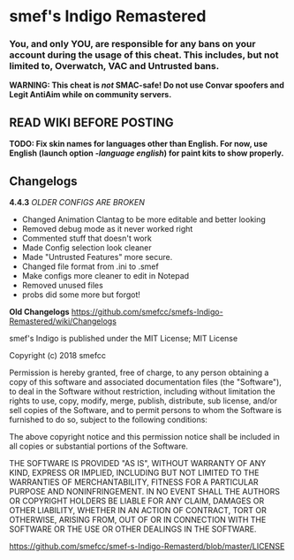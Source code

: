 # smef's Indigo Remastered

### You, and only YOU, are responsible for any bans on your account during the usage of this cheat. This includes, but not limited to, Overwatch, VAC and Untrusted bans.

**WARNING: This cheat is _not_ SMAC-safe! Do not use Convar spoofers and Legit AntiAim while on community servers.**

## READ WIKI BEFORE POSTING

**TODO: Fix skin names for languages other than English. For now, use English (launch option _-language english_) for paint kits to show properly.**
## Changelogs

**4.4.3**
*OLDER CONFIGS ARE BROKEN*
+ Changed Animation Clantag to be more editable and better looking
+ Removed debug mode as it never worked right
+ Commented stuff that doesn't work
+ Made Config selection look cleaner
+ Made "Untrusted Features" more secure.
+ Changed file format from .ini to .smef
+ Make configs more cleaner to edit in Notepad
+ Removed unused files
+ probs did some more but forgot!

**Old Changelogs**
https://github.com/smefcc/smefs-Indigo-Remastered/wiki/Changelogs

smef's Indigo is published under the MIT License;
MIT License

Copyright (c) 2018 smefcc

Permission is hereby granted, free of charge, to any person obtaining a copy
of this software and associated documentation files (the "Software"), to deal
in the Software without restriction, including without limitation the rights
to use, copy, modify, merge, publish, distribute, sub license, and/or sell
copies of the Software, and to permit persons to whom the Software is
furnished to do so, subject to the following conditions:

The above copyright notice and this permission notice shall be included in all
copies or substantial portions of the Software.

THE SOFTWARE IS PROVIDED "AS IS", WITHOUT WARRANTY OF ANY KIND, EXPRESS OR
IMPLIED, INCLUDING BUT NOT LIMITED TO THE WARRANTIES OF MERCHANTABILITY,
FITNESS FOR A PARTICULAR PURPOSE AND NONINFRINGEMENT. IN NO EVENT SHALL THE
AUTHORS OR COPYRIGHT HOLDERS BE LIABLE FOR ANY CLAIM, DAMAGES OR OTHER
LIABILITY, WHETHER IN AN ACTION OF CONTRACT, TORT OR OTHERWISE, ARISING FROM,
OUT OF OR IN CONNECTION WITH THE SOFTWARE OR THE USE OR OTHER DEALINGS IN THE
SOFTWARE.

https://github.com/smefcc/smef-s-Indigo-Remasterd/blob/master/LICENSE
